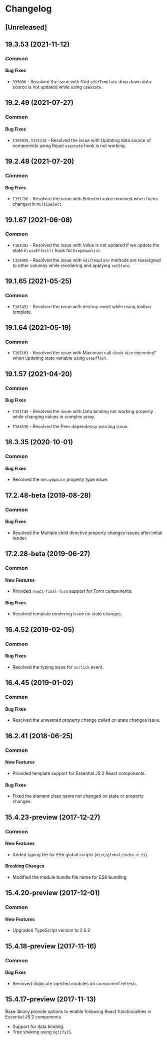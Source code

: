 # Changelog

## [Unreleased]

## 19.3.53 (2021-11-12)

### Common

#### Bug Fixes

- `333080` - Resolved the issue with Grid `editTemplate` drop down data source is not updated while using `useState`.

## 19.2.49 (2021-07-27)

### Common

#### Bug Fixes

- `I335035`, `I331116` - Resolved the issue with Updating data source of components using React `usestate` hook is not working.

## 19.2.48 (2021-07-20)

### Common

#### Bug Fixes

- `I331796` - Resolved the issue with Selected value removed when focus changed in `MultiSelect`.

## 19.1.67 (2021-06-08)

### Common

- `F164392` - Resolved the issue with Value is not updated if we update the state in `useEffect()` hook for `Dropdownlist`.

- `I324905` - Resolved the issue with `editTemplate` methods are reassigned to other columns while reordering and applying `setState`.

## 19.1.65 (2021-05-25)

### Common

- `F165452` - Resolved the issue with destroy event while using toolbar template.

## 19.1.64 (2021-05-19)

### Common

- `F165103` - Resolved the issue with Maximum call stack size exceeded" when updating state variable using `useEffect`.

## 19.1.57 (2021-04-20)

### Common

#### Bug Fixes

- `I321145` - Resolved the issue with Data binding not working properly while changing values in complex array.

- `F164536` - Resolved the Peer dependency warning issue.

## 18.3.35 (2020-10-01)

### Common

#### Bug Fixes

- Resolved the `delayUpdate` property type issue.

## 17.2.48-beta (2019-08-28)

### Common

#### Bug Fixes

- Resolved the Multiple child directive property changes issues after initial render.

## 17.2.28-beta (2019-06-27)

### Common

#### New Features

- Provided `react-final-form` support for Form components.

#### Bug Fixes

- Resolved template rendering issue on state changes.

## 16.4.52 (2019-02-05)

### Common

#### Bug Fixes

- Resolved the typing issue for `onclick` event.

## 16.4.45 (2019-01-02)

### Common

#### Bug Fixes

- Resolved the unwanted property change called on state changes issue.

## 16.2.41 (2018-06-25)

### Common

#### New Features

- Provided template support for Essential JS 2 React components.

#### Bug Fixes

- Fixed the element class name not changed on state or property changes.

## 15.4.23-preview (2017-12-27)

### Common

#### New Features

- Added typing file for ES5 global scripts (`dist/global/index.d.ts`)

#### Breaking Changes

- Modified the module bundle file name for ES6 bundling

## 15.4.20-preview (2017-12-01)

### Common

#### New Features

- Upgraded TypeScript version to 2.6.2

## 15.4.18-preview (2017-11-16)

### Common

#### Bug Fixes

- Removed duplicate injected modules on component refresh.

## 15.4.17-preview (2017-11-13)

Base library provide options to enable following React functionalities in Essential JS 2 components.

- Support for data binding.
- Tree shaking using `UglifyJS`.
